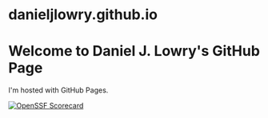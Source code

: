 # danieljlowry.github.io

<!DOCTYPE html>
<html>
<body>
<h1>Welcome to Daniel J. Lowry's GitHub Page</h1>
<p>I'm hosted with GitHub Pages.</p>
</body>
</html>

[![OpenSSF Scorecard](https://api.securityscorecards.dev/projects/github.com/danieljlowry/danieljlowry.github.io/badge)](https://securityscorecards.dev/viewer/?uri=github.com/{owner}/{repo})
